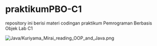 # praktikumPBO-C1
repository ini berisi materi codingan praktikum Pemrograman Berbasis Objek Lab C1

![Java/Kuriyama_Mirai_reading_OOP_and_Java.png](https://github.com/cat-milk/Anime-Girls-Holding-Programming-Books/blob/master/Java/Kuriyama_Mirai_reading_OOP_and_Java.png)
